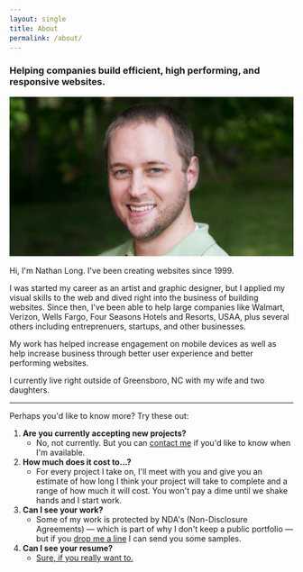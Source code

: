 ```yaml
---
layout: single
title: About
permalink: /about/
---
```


<h3 class="light margin-clear">Helping companies build efficient, high performing, and responsive websites.</h3>

<div class="flush-image">
  <img src="/img/nathan-long-16x9.jpg" alt="Portrait of Nathan Long">
</div>

Hi, I'm Nathan Long. I've been creating websites since 1999.

I was started my career as an artist and graphic designer, but I applied my visual skills to the web and dived right into the business of building websites. Since then, I've been able to help large companies like Walmart, Verizon, Wells Fargo, Four Seasons Hotels and Resorts, USAA, plus several others including entreprenuers, startups, and other businesses.

My work has helped increase engagement on mobile devices as well as help increase business through better user experience and better performing websites.

I currently live right outside of Greensboro, NC with my wife and two daughters.

---

Perhaps you'd like to know more? Try these out:

1. **Are you currently accepting new projects?**
	- No, not currently. But you can [contact me](/contact/?intent=hire) if you'd like to know when I'm available.
2. **How much does it cost to...?**
	- For every project I take on, I'll meet with you and give you an estimate of how long I think your project will take to complete and a range of how much it will cost. You won't pay a dime until we shake hands and I start work.
3. **Can I see your work?**
	- Some of my work is protected by NDA's (Non-Disclosure Agreements) — which is part of why I don't keep a public portfolio — but if you [drop me a line](/contact/?intent=samples) I can send you some samples. 
4. **Can I see your resume?**
	- [Sure, if you really want to.](/resume/)
